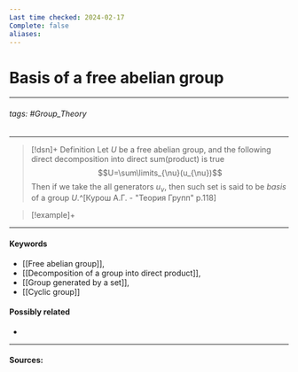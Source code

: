 ```yaml
---
Last time checked: 2024-02-17
Complete: false
aliases:
---
```

# Basis of a free abelian group
***
###### tags: #Group_Theory 
***
>[!dsn]+ Definition
>Let $U$ be a free abelian group, and the following direct decomposition into direct sum(product) is true
>$$U=\sum\limits_{\nu}(u_{\nu})$$
>Then if we take the all generators $u_{\nu}$, then such set is said to be *basis* of a group $U$.^[Курош А.Г. - "Теория Групп" p.118]

>[!example]+ 
>
***
#### Keywords
- [[Free abelian group]],
- [[Decomposition of a group into direct product]],
- [[Group generated by a set]],
- [[Cyclic group]]
#### Possibly related
- 
***
#### Sources: